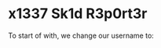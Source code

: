 # x1337 Sk1d R3p0rt3r

To start of with, we change our username to: <script>/*

![Untitled](Untitled.png)

Once we have edited this, we can then make a report with the following:

![Untitled](Untitled_1.png)

Then we escape the close the script tag within edit profile:

![Untitled](Untitled_2.png)

Then we can add some text within report, it doesn't really matter...

![Untitled](Untitled_3.png)

Then we want to change our username back to the previous one with the comment:

![Untitled](Untitled_4.png)

Then we close the comment and add another alert within report:

![Untitled](Untitled_5.png)

Now for the final step, we can add our payload to get the admin cookie, the problem is we cant use quotes since they get escaped, so we use backticks instead!

![Untitled](Untitled_06.png)

Now once we send this, it will redirect us to webhook.site, this isn't useful as we want an admin to see it, but everytime we try to click it, it redirects us... So what we can do is copy the link of the last payload to view its report id:

![Untitled](Untitled_7.png)

Now we know it's id, we can manually send this to admin with send2admin... This is how it will look:

![Untitled](Untitled_8.png)

Lets execute this:

![Untitled](Untitled_9.png)

Now if we check webhook.site, we can see that an admin has checked it!

![Untitled](Untitled_10.png)

Lets copy the admin cookie into our session!

![Untitled](Untitled_11.png)

Win!!!!!!!
